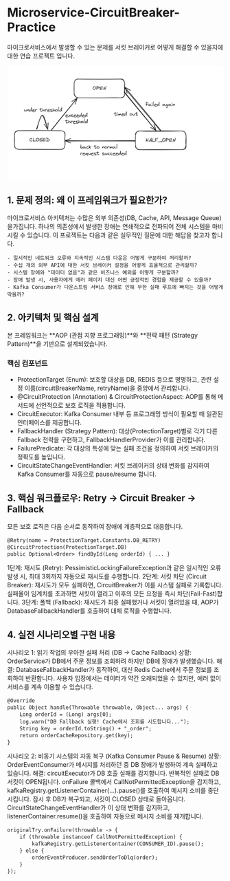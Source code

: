 # Microservice-CircuitBreaker-Practice
마이크로서비스에서 발생할 수 있는 문제를 서킷 브레이커로 어떻게 해결할 수 있을지에 대한 연습 프로젝트 입니다.

![아키텍처 다이어그램](./image/circuitbreaker-architecture.png)

## 1. 문제 정의: 왜 이 프레임워크가 필요한가?
마이크로서비스 아키텍처는 수많은 외부 의존성(DB, Cache, API, Message Queue)을가집니다. 하나의 의존성에서 발생한 장애는 연쇄적으로 전파되어 전체 시스템을 마비시킬 수 있습니다.
이 프로젝트는 다음과 같은 실무적인 질문에 대한 해답을 찾고자 합니다.

    - 일시적인 네트워크 오류와 지속적인 시스템 다운은 어떻게 구분하여 처리할까?
    - 수십 개의 외부 API에 대한 서킷 브레이커 설정을 어떻게 효율적으로 관리할까?
    - 시스템 장애와 "데이터 없음"과 같은 비즈니스 예외를 어떻게 구분할까?
    - 장애 발생 시, 사용자에게 에러 페이지 대신 어떤 긍정적인 경험을 제공할 수 있을까?
    - Kafka Consumer가 다운스트림 서비스 장애로 인해 무한 실패 루프에 빠지는 것을 어떻게 막을까?

## 2. 아키텍처 및 핵심 설계
본 프레임워크는 **AOP (관점 지향 프로그래밍)**와 **전략 패턴 (Strategy Pattern)**을 기반으로 설계되었습니다.

### 핵심 컴포넌트
- ProtectionTarget (Enum): 보호할 대상을 DB, REDIS 등으로 명명하고, 관련 설정 이름(circuitBreakerName, retryName)을 중앙에서 관리합니다.
- @CircuitProtection (Annotation) & CircuitProtectionAspect: AOP를 통해 메서드에 선언적으로 보호 로직을 적용합니다.
- CircuitExecutor: Kafka Consumer 내부 등 프로그래밍 방식이 필요할 때 일관된 인터페이스를 제공합니다.
- FallbackHandler (Strategy Pattern): 대상(ProtectionTarget)별로 각기 다른 Fallback 전략을 구현하고, FallbackHandlerProvider가 이를 관리합니다.
- FailurePredicate: 각 대상의 특성에 맞는 실패 조건을 정의하여 서킷 브레이커의 정확도를 높입니다.
- CircuitStateChangeEventHandler: 서킷 브레이커의 상태 변화를 감지하여 Kafka Consumer를 자동으로 pause/resume 합니다.

## 3. 핵심 워크플로우: Retry → Circuit Breaker → Fallback
모든 보호 로직은 다음 순서로 동작하여 장애에 계층적으로 대응합니다.
```
@Retry(name = ProtectionTarget.Constants.DB_RETRY)
@CircuitProtection(ProtectionTarget.DB)
public Optional<Order> findById(Long orderId) { ... }
```
1단계: 재시도 (Retry): PessimisticLockingFailureException과 같은 일시적인 오류 발생 시, 최대 3회까지 자동으로 재시도를 수행합니다.
2단계: 서킷 차단 (Circuit Breaker): 재시도가 모두 실패하면, CircuitBreaker가 이를 시스템 실패로 기록합니다. 실패율이 임계치를 초과하면 서킷이 열리고 이후의 모든 요청을 즉시 차단(Fail-Fast)합니다.
3단계: 폴백 (Fallback): 재시도가 최종 실패했거나 서킷이 열려있을 때, AOP가 DatabaseFallbackHandler를 호출하여 대체 로직을 수행합니다.

## 4. 실전 시나리오별 구현 내용
시나리오 1: 읽기 작업의 우아한 실패 처리 (DB → Cache Fallback)
상황: OrderService가 DB에서 주문 정보를 조회하려 하지만 DB에 장애가 발생했습니다.
해결: DatabaseFallbackHandler가 동작하여, 대신 Redis Cache에서 주문 정보를 조회하여 반환합니다. 사용자 입장에서는 데이터가 약간 오래되었을 수 있지만, 에러 없이 서비스를 계속 이용할 수 있습니다.

```
@Override
public Object handle(Throwable throwable, Object... args) {
    Long orderId = (Long) args[0];
    log.warn("DB Fallback 실행! Cache에서 조회를 시도합니다...");
    String key = orderId.toString() + "_order";
    return orderCacheRepository.get(key);
}
```
시나리오 2: 비동기 시스템의 자동 복구 (Kafka Consumer Pause & Resume)
상황: OrderEventConsumer가 메시지를 처리하던 중 DB 장애가 발생하여 계속 실패하고 있습니다.
해결:
circuitExecutor가 DB 호출 실패를 감지합니다. 반복적인 실패로 DB 서킷이 OPEN됩니다.
onFailure 콜백에서 CallNotPermittedException을 감지하고, kafkaRegistry.getListenerContainer(...).pause()를 호출하여 메시지 소비를 중단시킵니다.
잠시 후 DB가 복구되고, 서킷이 CLOSED 상태로 돌아옵니다.
CircuitStateChangeEventHandler가 이 상태 변화를 감지하고, listenerContainer.resume()을 호출하여 자동으로 메시지 소비를 재개합니다.
```
originalTry.onFailure(throwable -> {
    if (throwable instanceof CallNotPermittedException) {
        kafkaRegistry.getListenerContainer(CONSUMER_ID).pause();
    } else {
        orderEventProducer.sendOrderToDlq(order);
    }
});
```


